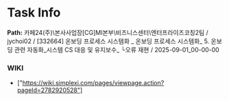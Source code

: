 # Task Info

**Path:** 카페24(주)\본사사업장\[CG]MI본부\비즈니스센터\엔터프라이즈코칭2팀 / jychoi02 / [332664] 온보딩 프로세스 시스템화 _ 온보딩 프로세스 시스템화_ 5. 온보딩 관련 자동화_시스템 CS 대응 및 유지보수_ └오류 재현 / 2025-09-01_00-00-00

### WIKI
- ["https://wiki.simplexi.com/pages/viewpage.action?pageId=2782920528"]

